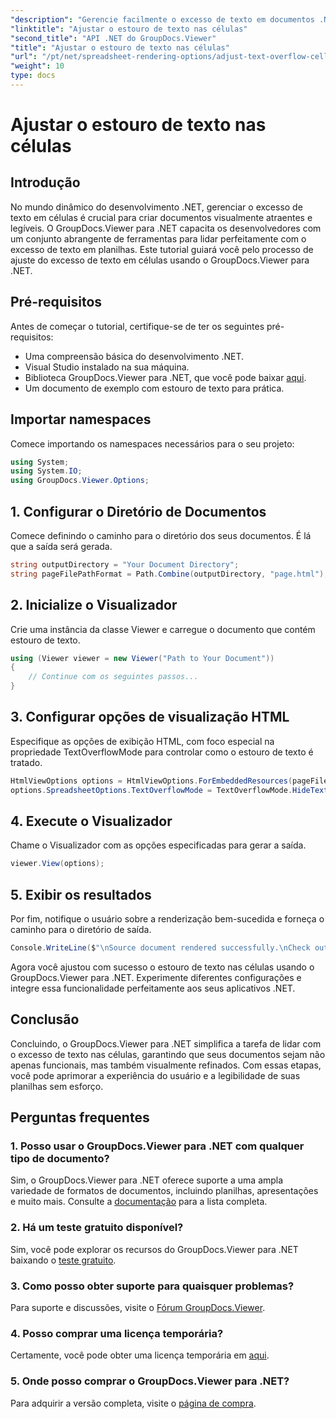 ```yaml
---
"description": "Gerencie facilmente o excesso de texto em documentos .NET com o GroupDocs.Viewer. Melhore a legibilidade e a experiência do usuário. Baixe sua avaliação gratuita agora mesmo."
"linktitle": "Ajustar o estouro de texto nas células"
"second_title": "API .NET do GroupDocs.Viewer"
"title": "Ajustar o estouro de texto nas células"
"url": "/pt/net/spreadsheet-rendering-options/adjust-text-overflow-cells/"
"weight": 10
type: docs
---
```

# Ajustar o estouro de texto nas células

## Introdução
No mundo dinâmico do desenvolvimento .NET, gerenciar o excesso de texto em células é crucial para criar documentos visualmente atraentes e legíveis. O GroupDocs.Viewer para .NET capacita os desenvolvedores com um conjunto abrangente de ferramentas para lidar perfeitamente com o excesso de texto em planilhas. Este tutorial guiará você pelo processo de ajuste do excesso de texto em células usando o GroupDocs.Viewer para .NET.
## Pré-requisitos
Antes de começar o tutorial, certifique-se de ter os seguintes pré-requisitos:
- Uma compreensão básica do desenvolvimento .NET.
- Visual Studio instalado na sua máquina.
- Biblioteca GroupDocs.Viewer para .NET, que você pode baixar [aqui](https://releases.groupdocs.com/viewer/net/).
- Um documento de exemplo com estouro de texto para prática.
## Importar namespaces
Comece importando os namespaces necessários para o seu projeto:
```csharp
using System;
using System.IO;
using GroupDocs.Viewer.Options;
```
## 1. Configurar o Diretório de Documentos
Comece definindo o caminho para o diretório dos seus documentos. É lá que a saída será gerada.
```csharp
string outputDirectory = "Your Document Directory";
string pageFilePathFormat = Path.Combine(outputDirectory, "page.html");
```
## 2. Inicialize o Visualizador
Crie uma instância da classe Viewer e carregue o documento que contém estouro de texto.
```csharp
using (Viewer viewer = new Viewer("Path to Your Document"))
{
    // Continue com os seguintes passos...
}
```
## 3. Configurar opções de visualização HTML
Especifique as opções de exibição HTML, com foco especial na propriedade TextOverflowMode para controlar como o estouro de texto é tratado.
```csharp
HtmlViewOptions options = HtmlViewOptions.ForEmbeddedResources(pageFilePathFormat);
options.SpreadsheetOptions.TextOverflowMode = TextOverflowMode.HideText;
```
## 4. Execute o Visualizador
Chame o Visualizador com as opções especificadas para gerar a saída.
```csharp
viewer.View(options);
```
## 5. Exibir os resultados
Por fim, notifique o usuário sobre a renderização bem-sucedida e forneça o caminho para o diretório de saída.
```csharp
Console.WriteLine($"\nSource document rendered successfully.\nCheck output in {outputDirectory}.");
```
Agora você ajustou com sucesso o estouro de texto nas células usando o GroupDocs.Viewer para .NET. Experimente diferentes configurações e integre essa funcionalidade perfeitamente aos seus aplicativos .NET.
## Conclusão
Concluindo, o GroupDocs.Viewer para .NET simplifica a tarefa de lidar com o excesso de texto nas células, garantindo que seus documentos sejam não apenas funcionais, mas também visualmente refinados. Com essas etapas, você pode aprimorar a experiência do usuário e a legibilidade de suas planilhas sem esforço.
## Perguntas frequentes
### 1. Posso usar o GroupDocs.Viewer para .NET com qualquer tipo de documento?
Sim, o GroupDocs.Viewer para .NET oferece suporte a uma ampla variedade de formatos de documentos, incluindo planilhas, apresentações e muito mais. Consulte a [documentação](https://tutorials.groupdocs.com/viewer/net/) para a lista completa.
### 2. Há um teste gratuito disponível?
Sim, você pode explorar os recursos do GroupDocs.Viewer para .NET baixando o [teste gratuito](https://releases.groupdocs.com/).
### 3. Como posso obter suporte para quaisquer problemas?
Para suporte e discussões, visite o [Fórum GroupDocs.Viewer](https://forum.groupdocs.com/c/viewer/9).
### 4. Posso comprar uma licença temporária?
Certamente, você pode obter uma licença temporária em [aqui](https://purchase.groupdocs.com/temporary-license/).
### 5. Onde posso comprar o GroupDocs.Viewer para .NET?
Para adquirir a versão completa, visite o [página de compra](https://purchase.groupdocs.com/buy).